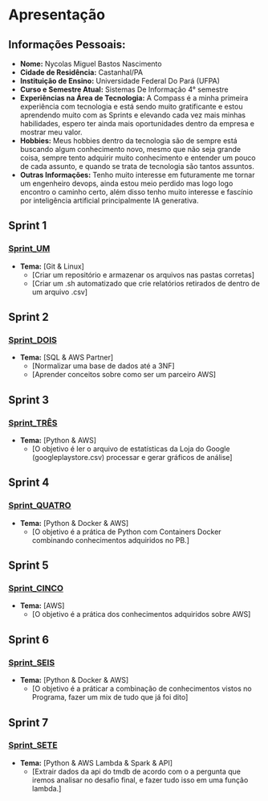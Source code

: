 # Apresentação

## Informações Pessoais:
- **Nome:** Nycolas Miguel Bastos Nascimento
- **Cidade de Residência:** Castanhal/PA
- **Instituição de Ensino:** Universidade Federal Do Pará (UFPA)
- **Curso e Semestre Atual:** Sistemas De Informação 4° semestre
- **Experiências na Área de Tecnologia:** A Compass é a minha primeira experiência com tecnologia e está sendo muito gratificante e estou aprendendo muito com as Sprints e elevando cada vez mais minhas habilidades, espero ter ainda mais oportunidades dentro da empresa e mostrar meu valor.
- **Hobbies:** Meus hobbies dentro da tecnologia são de sempre está buscando algum conhecimento novo, mesmo que não seja grande coisa, sempre tento adquirir muito conhecimento e entender um pouco de cada assunto, e quando se trata de tecnologia são tantos assuntos.
- **Outras Informações:** Tenho muito interesse em futuramente me tornar um engenheiro devops, ainda estou meio perdido mas logo logo encontro o caminho certo, além disso tenho muito interesse e fascínio por inteligência artificial principalmente IA generativa.





## Sprint 1
### [Sprint_UM](./Sprint%201/)
- **Tema:** [Git & Linux]
  - [Criar um repositório e armazenar os arquivos nas pastas corretas]
  - [Criar um .sh automatizado que crie relatórios retirados de dentro de um arquivo .csv]



## Sprint 2
### [Sprint_DOIS](./Sprint%202/)
- **Tema:** [SQL & AWS Partner]
  - [Normalizar uma base de dados até a 3NF]
  - [Aprender conceitos sobre como ser um parceiro AWS]

## Sprint 3
### [Sprint_TRÊS](./Sprint%203/)
- **Tema:** [Python & AWS]
  - [O objetivo é ler o arquivo de estatísticas da Loja do Google (googleplaystore.csv) processar e gerar gráficos de análise]

## Sprint 4
### [Sprint_QUATRO](./Sprint%204/)
- **Tema:** [Python & Docker & AWS]
  - [O objetivo é a prática de Python com Containers Docker combinando conhecimentos adquiridos no PB.]

## Sprint 5
### [Sprint_CINCO](./Sprint%205/)
- **Tema:** [AWS]
  - [O objetivo é a prática dos conhecimentos adquiridos sobre AWS]

## Sprint 6
### [Sprint_SEIS](./Sprint%206/)
- **Tema:** [Python & Docker & AWS]
  - [O objetivo é a práticar a combinação de conhecimentos vistos no Programa, fazer um mix de tudo que já foi dito]

## Sprint 7
### [Sprint_SETE](./Sprint%207/)
- **Tema:** [Python & AWS Lambda & Spark & API]
  - [Extrair dados da api do tmdb de acordo com o a pergunta que iremos analisar no desafio final, e fazer tudo isso em uma função lambda.]